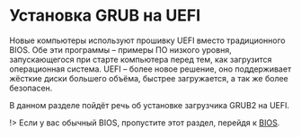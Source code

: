 # Установка GRUB на UEFI

Новые компьютеры используют прошивку UEFI вместо традиционного BIOS. Обе эти программы – примеры ПО низкого уровня, запускающегося при старте компьютера перед тем, как загрузится операционная система. UEFI – более новое решение, оно поддерживает жёсткие диски большего объёма, быстрее загружается, а так же более безопасен.

В данном разделе пойдёт речь об установке загрузчика GRUB2 на UEFI.

!> Если у вас обычный BIOS, пропустите этот раздел, перейдя к [BIOS](/build-system/boot/bios.md).
